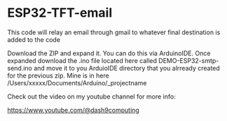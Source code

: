 # ESP32-TFT-email
This code will relay an email through gmail to whatever final destination is added to the code

Download the ZIP and expand it. You can do this via ArduinoIDE.
Once expanded download the .ino file located here called DEMO-ESP32-smtp-send.ino and move it to you ArduioIDE directory that you alrready created for the previous zip. Mine is in here  /Users/xxxxx/Documents/Arduino/_projectname

Check out the video on my youtube channel for more info:

https://www.youtube.com/@dash9computing
